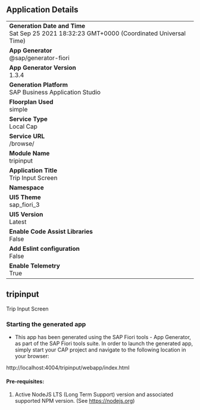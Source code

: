 ## Application Details
|               |
| ------------- |
|**Generation Date and Time**<br>Sat Sep 25 2021 18:32:23 GMT+0000 (Coordinated Universal Time)|
|**App Generator**<br>@sap/generator-fiori|
|**App Generator Version**<br>1.3.4|
|**Generation Platform**<br>SAP Business Application Studio|
|**Floorplan Used**<br>simple|
|**Service Type**<br>Local Cap|
|**Service URL**<br>/browse/
|**Module Name**<br>tripinput|
|**Application Title**<br>Trip Input Screen|
|**Namespace**<br>|
|**UI5 Theme**<br>sap_fiori_3|
|**UI5 Version**<br>Latest|
|**Enable Code Assist Libraries**<br>False|
|**Add Eslint configuration**<br>False|
|**Enable Telemetry**<br>True|

## tripinput

Trip Input Screen

### Starting the generated app

-   This app has been generated using the SAP Fiori tools - App Generator, as part of the SAP Fiori tools suite.  In order to launch the generated app, simply start your CAP project and navigate to the following location in your browser:

http://localhost:4004/tripinput/webapp/index.html

#### Pre-requisites:

1. Active NodeJS LTS (Long Term Support) version and associated supported NPM version.  (See https://nodejs.org)


